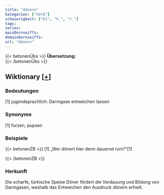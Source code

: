 ```yaml
---
title: "dönern"
kategorien: ["Verb"]
schwierigkeit: ["k1", "h_", "r_"]
tags:
series:
mainDornseiffs:
domainDornseiffs:
url: "dönern"
---
```


{{< betonenÜbs >}}
**Übersetzung:**  
{{< /betonenÜbs >}}

## Wiktionary [[+](https://de.wiktionary.org/wiki/dönern)]

### Bedeutungen
[1] jugendsprachlich: Darmgase entweichen lassen  

### Synonyme
[1] furzen, pupsen  

### Beispiele
{{< betonenZB >}}
[1] „Wer dönert hier denn dauernd rum?“[1]  

{{< /betonenZB >}}
### Herkunft
Die scharfe, türkische Speise Döner fördert die Verdauung und Bildung von Darmgasen, weshalb das Entweichen den Ausdruck dönern erhielt.  


